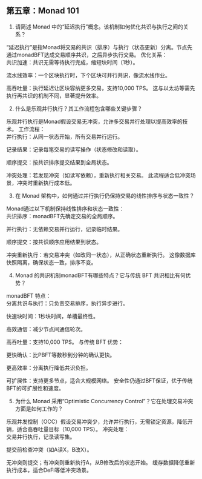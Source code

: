 ## 第五章：Monad 101
 
1. 请简述 Monad 中的“延迟执行”概念。该机制如何优化共识与执行之间的关系？

“延迟执行”是指Monad将交易的共识（排序）与执行（状态更新）分离。节点先通过monadBFT达成交易顺序共识，之后异步执行交易。
优化关系：  
共识加速：共识无需等待执行完成，缩短块时间（1秒）。  

流水线效率：一个区块执行时，下个区块可并行共识，像流水线作业。  

高吞吐量：执行延迟让区块容纳更多交易，支持10,000 TPS。
这与以太坊等需先执行再共识的机制不同，显著提升效率。



2. 什么是乐观并行执行？其工作流程包含哪些关键步骤？

乐观并行执行是Monad假设交易无冲突，允许多交易并行处理以提高效率的技术。
工作流程：  
并行执行：从同一状态开始，所有交易并行运行。  

记录结果：记录每笔交易的读写操作（状态修改和读取）。  

顺序提交：按共识排序提交结果到全局状态。  

冲突处理：若发现冲突（如读写依赖），重新执行相关交易。
此流程适合低冲突场景，冲突时重新执行成本低。



3. 在 Monad 架构中，如何通过并行执行仍保持交易的线性排序与状态一致性？

Monad通过以下机制保持线性排序和状态一致性：  
共识排序：monadBFT先确定交易的全局顺序。  

并行执行：无依赖交易并行运行，记录临时结果。  

顺序提交：按共识顺序应用结果到状态。  

冲突重新执行：若交易冲突（如改同一状态），从正确状态重新执行。
这像数据库快照隔离，确保状态一致，排序不变。



4. Monad 的共识机制monadBFT有哪些特点？它与传统 BFT 共识相比有何优势？

monadBFT 特点：  
分离共识与执行：只负责交易排序，执行异步进行。  

快速块时间：1秒块时间，单槽最终性。  

高效通信：减少节点间通信轮次。  

高吞吐量：支持10,000 TPS。
与传统 BFT 优势：  

更快确认：比PBFT等数秒到分钟的确认更快。  

更高效率：分离执行降低共识负担。  

可扩展性：支持更多节点，适合大规模网络。
安全性仍通过BFT保证，优于传统BFT的可扩展性和速度。


5. 为什么 Monad 采用“Optimistic Concurrency Control”？它在处理交易冲突方面是如何工作的？

乐观并发控制（OCC）假设交易冲突少，允许并行执行，无需锁定资源，降低开销，适合高吞吐量目标（10,000 TPS）。
冲突处理：  
交易并行执行，记录读写集。  

提交前检查冲突（如A读X，B改X）。  

无冲突则提交；有冲突则重新执行A，从B修改后的状态开始。
缓存数据降低重新执行成本，适合DeFi等低冲突场景。

